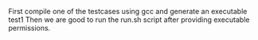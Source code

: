 First compile one of the testcases using gcc and generate an executable test1
Then we are good to run the run.sh script after providing executable permissions.